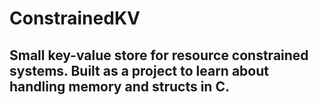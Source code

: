 # ConstrainedKV
## Small key-value store for resource constrained systems. Built as a project to learn about handling memory and structs in C. 
